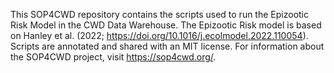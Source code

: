 This SOP4CWD repository contains the scripts used to run the Epizootic Risk Model in the CWD Data Warehouse. The Epizootic Risk model is based on Hanley et al. (2022; https://doi.org/10.1016/j.ecolmodel.2022.110054). Scripts are annotated and shared with an MIT license. For information about the SOP4CWD project, visit https://sop4cwd.org/.  
